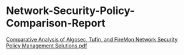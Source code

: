 # Network-Security-Policy-Comparison-Report

[Comparative Analysis of Algosec, Tufin, and FireMon Network Security Policy Management Solutions.pdf](https://github.com/sudhir45/Network-Security-Policy-Comparison-Report/blob/main/Comparative%20Analysis%20of%20Algosec%2C%20Tufin%2C%20and%20FireMon%20Network%20Security%20Policy%20Management%20Solutions.pdf)
